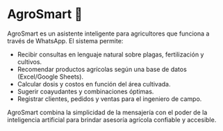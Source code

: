 # AgroSmart 🌱

AgroSmart es un asistente inteligente para agricultores que funciona a través de WhatsApp. 
El sistema permite:

- Recibir consultas en lenguaje natural sobre plagas, fertilización y cultivos.  
- Recomendar productos agrícolas según una base de datos (Excel/Google Sheets).  
- Calcular dosis y costos en función del área cultivada.  
- Sugerir coayudantes y combinaciones óptimas.  
- Registrar clientes, pedidos y ventas para el ingeniero de campo.  

AgroSmart combina la simplicidad de la mensajería con el poder de la inteligencia artificial 
para brindar asesoría agrícola confiable y accesible.